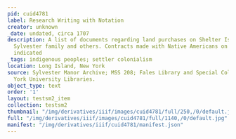 ```yaml
---
pid: cuid4781
label: Research Writing with Notation
creator: unknown
_date: undated, circa 1707
description: A list of documents regarding land purchases on Shelter Island by the
  Sylvester family and others. Contracts made with Native Americans on Shelter Island
  indicated
_tags: indigenous peoples; settler colonialism
location: Long Island, New York
source: Sylvester Manor Archive; MSS 208; Fales Library and Special Collections, New
  York University Libraries.
object_type: text
order: '1'
layout: testsm2_item
collection: testsm2
thumbnail: "/img/derivatives/iiif/images/cuid4781/full/250,/0/default.jpg"
full: "/img/derivatives/iiif/images/cuid4781/full/1140,/0/default.jpg"
manifest: "/img/derivatives/iiif/cuid4781/manifest.json"
---
```

